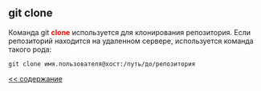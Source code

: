 ## git clone

Команда git <span style="color:red">**clone**</span> используется для клонирования репозитория. Если репозиторий находится на удаленном сервере, используется команда такого рода:

```
git clone имя.пользователя@хост:/путь/до/репозитория
```

[<< содержание](./readme.md)